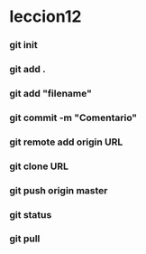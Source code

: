 # leccion12
### git init
### git add .
### git add "filename"
### git commit -m "Comentario"
### git remote add origin URL
### git clone URL
### git push origin master
### git status
### git pull

